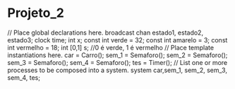 # Projeto_2

<nta>
<declaration>// Place global declarations here. broadcast chan estado1, estado2, estado3; clock time; int x; const int verde = 32; const int amarelo = 3; const int vermelho = 18; int [0,1] s; //0 é verde, 1 é vermelho </declaration>
<template>
<name>Timer</name>
<declaration>clock y;</declaration>
<location id="id0" x="-1530" y="-433"> </location>
<location id="id1" x="-1317" y="-433"> </location>
<location id="id2" x="-1122" y="-433"> </location>
<init ref="id0"/>
<transition id="id3">
<source ref="id2"/>
<target ref="id0"/>
<label kind="guard" x="-1299" y="-412">y >= vermelho</label>
<label kind="synchronisation" x="-1299" y="-395">estado3 !</label>
<nail x="-1317" y="-323"/>
</transition>
<transition id="id4">
<source ref="id1"/>
<target ref="id2"/>
<label kind="guard" x="-1299" y="-467">y >= amarelo</label>
<label kind="synchronisation" x="-1299" y="-450">estado2 !</label>
</transition>
<transition id="id5">
<source ref="id0"/>
<target ref="id1"/>
<label kind="guard" x="-1512" y="-467">y >= verde</label>
<label kind="synchronisation" x="-1512" y="-450">estado1 !</label>
</transition>
</template>
<template>
<name>Carro</name>
<declaration>clock y; const int d1 = 108; const int d2 = 12; //11.7; const int d3 = 15; //14.4; const int d4 = 16; //15.3; const int d5 = 9; //8.1;</declaration>
<location id="id6" x="-969" y="-195">
<name x="-979" y="-229">Inicio</name>
</location>
<location id="id7" x="-663" y="-195">
<name x="-714" y="-229">Passou_do_Sem1</name>
</location>
<location id="id8" x="-382" y="-195">
<name x="-441" y="-229">Passou_do_Sem2</name>
</location>
<location id="id9" x="552" y="-195">
<name x="542" y="-229">Fim</name>
</location>
<location id="id10" x="238" y="-195">
<name x="179" y="-229">Passou_do_Sem4</name>
</location>
<location id="id11" x="-76" y="-195">
<name x="-127" y="-229">Passou_do_Sem3</name>
</location>
<init ref="id6"/>
<transition id="id12">
<source ref="id11"/>
<target ref="id10"/>
<label kind="guard" x="17" y="-221">s == 0 && y >= d4 && x == 12</label>
<label kind="assignment" x="-58" y="-195">y = 0</label>
</transition>
<transition id="id13">
<source ref="id8"/>
<target ref="id11"/>
<label kind="guard" x="-280" y="-221">s == 0 && y >= d3</label>
<label kind="assignment" x="-364" y="-195">y = 0</label>
</transition>
<transition id="id14">
<source ref="id10"/>
<target ref="id9"/>
<label kind="guard" x="331" y="-221">s == 0 && y >= d5</label>
<label kind="assignment" x="256" y="-195">y = 0</label>
</transition>
<transition id="id15">
<source ref="id7"/>
<target ref="id8"/>
<label kind="guard" x="-595" y="-221">s == 0 && y >= d2</label>
<label kind="assignment" x="-645" y="-195">y = 0</label>
</transition>
<transition id="id16">
<source ref="id6"/>
<target ref="id7"/>
<label kind="guard" x="-901" y="-221">y >= d1 && x == 2*4</label>
<label kind="assignment" x="-798" y="-195">y = 0</label>
</transition>
</template>
<template>
<name x="5" y="5">Semaforo</name>
<declaration>// Place local declarations here. clock y; </declaration>
<location id="id17" x="-1649" y="-569" color="#00ff00">
<name x="-1659" y="-603">Verde</name>
</location>
<location id="id18" x="-1462" y="-569" color="#ffff00">
<name x="-1472" y="-603">Amarelo</name>
</location>
<location id="id19" x="-1292" y="-569" color="#ff0000">
<name x="-1302" y="-603">Vermelho</name>
</location>
<init ref="id17"/>
<transition id="id20">
<source ref="id19"/>
<target ref="id17"/>
<label kind="guard" x="-1487" y="-493">y>=vermelho</label>
<label kind="synchronisation" x="-1479" y="-518">estado3 ?</label>
<label kind="assignment" x="-1470" y="-459">s=0, y = 0, x+=1</label>
<nail x="-1385" y="-467"/>
<nail x="-1453" y="-467"/>
<nail x="-1555" y="-467"/>
</transition>
<transition id="id21">
<source ref="id18"/>
<target ref="id19"/>
<label kind="guard" x="-1419" y="-595">y>=amarelo</label>
<label kind="synchronisation" x="-1402" y="-620">estado2 ?</label>
<label kind="assignment" x="-1402" y="-569">s = 1, y = 0</label>
<nail x="-1368" y="-569"/>
</transition>
<transition id="id22">
<source ref="id17"/>
<target ref="id18"/>
<label kind="guard" x="-1631" y="-603">y >= verde</label>
<label kind="synchronisation" x="-1598" y="-620">estado1 ?</label>
<label kind="assignment" x="-1631" y="-569">y = 0</label>
</transition>
</template>
<system>// Place template instantiations here. car = Carro(); sem_1 = Semaforo(); sem_2 = Semaforo(); sem_3 = Semaforo(); sem_4 = Semaforo(); tes = Timer(); // List one or more processes to be composed into a system. system car,sem_1, sem_2, sem_3, sem_4, tes; </system>
<queries>
<query>
<formula/>
<comment/>
</query>
</queries>
</nta>
